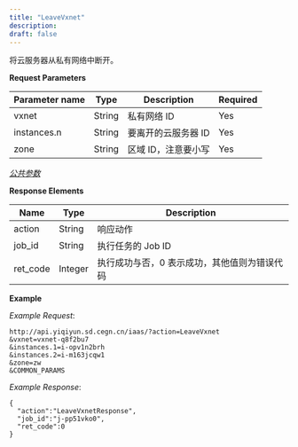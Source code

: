 ```yaml
---
title: "LeaveVxnet"
description: 
draft: false
---
```




将云服务器从私有网络中断开。

**Request Parameters**

| Parameter name | Type | Description | Required |
| --- | --- | --- | --- |
| vxnet | String | 私有网络 ID | Yes |
| instances.n | String | 要离开的云服务器 ID | Yes |
| zone | String | 区域 ID，注意要小写 | Yes |

[_公共参数_](../../../parameters/)

**Response Elements**

| Name | Type | Description |
| --- | --- | --- |
| action | String | 响应动作 |
| job_id | String | 执行任务的 Job ID |
| ret_code | Integer | 执行成功与否，0 表示成功，其他值则为错误代码 |

**Example**

_Example Request_:

```
http://api.yiqiyun.sd.cegn.cn/iaas/?action=LeaveVxnet
&vxnet=vxnet-q8f2bu7
&instances.1=i-opv1n2brh
&instances.2=i-m163jcqw1
&zone=zw
&COMMON_PARAMS
```

_Example Response_:

```
{
  "action":"LeaveVxnetResponse",
  "job_id":"j-pp51vko0",
  "ret_code":0
}
```
